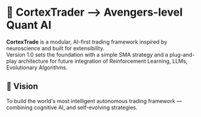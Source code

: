 # 🧠 CortexTrader -->  Avengers-level Quant AI

**CortexTrade** is a modular, AI-first trading framework inspired by neuroscience and built for extensibility.  
Version 1.0 sets the foundation with a simple SMA strategy and a plug-and-play architecture for future integration of Reinforcement Learning, LLMs, Evolutionary Algorithms.

## 🚀 Vision

To build the world's most intelligent autonomous trading framework — combining cognitive AI, and self-evolving strategies.
